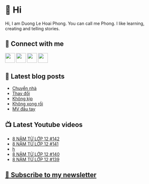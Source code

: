 # 👋 Hi

Hi, I am Duong Le Hoai Phong. You can call me Phong. I like learning, creating and telling stories.

## 🔗 Connect with me
[<img height="32" width="32" src="https://cdn.jsdelivr.net/npm/simple-icons@v3/icons/youtube.svg" />](https://www.youtube.com/channel/UCXykqt3V2-9bYXKWZRcH0rA)
[<img height="32" width="32" src="https://cdn.jsdelivr.net/npm/simple-icons@v3/icons/instagram.svg" />](https://www.instagram.com/dlhoaiphong)
[<img height="32" width="32" src="https://cdn.jsdelivr.net/npm/simple-icons@v3/icons/facebook.svg" />](https://www.facebook.com/dlhoaiphong)
[<img height="32" width="32" src="https://cdn.jsdelivr.net/npm/simple-icons@v3/icons/linkedin.svg" />](https://www.linkedin.com/in/dlhoaiphong)

## 📝 Latest blog posts

<!-- BLOG-POST-LIST:START -->
- [Chuyển nhà](https://phongduong.dev/blog/2021/09/chuyen-nha/)
- [Thay đổi](https://phongduong.dev/blog/2021/09/thay-doi/)
- [Không kịp](https://phongduong.dev/blog/2021/09/khong-kip/)
- [Không xong rồi](https://phongduong.dev/blog/2021/09/khong-xong-roi/)
- [MV đầu tay](https://phongduong.dev/blog/2021/09/mv-dau-tay/)
<!-- BLOG-POST-LIST:END -->

## 📺 Latest Youtube videos

<!-- YOUTUBE-VIDEO-LIST:START -->
- [8 NĂM TỪ LỚP 12 #142](https://www.youtube.com/watch?v=Du0XCWwkK4I)
- [8 NĂM TỪ LỚP 12 #141](https://www.youtube.com/watch?v=gywsgwI6euE)
- [h](https://www.youtube.com/watch?v=31H76oaLXs4)
- [8 NĂM TỪ LỚP 12 #140](https://www.youtube.com/watch?v=Uz3O7YxzPas)
- [8 NĂM TỪ LỚP 12 #139](https://www.youtube.com/watch?v=y9BTbamiLh8)
<!-- YOUTUBE-VIDEO-LIST:END -->

## [💌 Subscribe to my newsletter](https://phongever.substack.com/)
